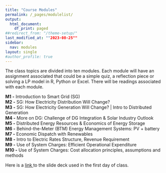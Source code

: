 ```yaml
---
title: "Course Modules"
permalink: /_pages/modulelist/
output:
  html_document:
    df_print: paged
##redirect_from: "/theme-setup/"
last_modified_at: ""2023-08-25""
sidebar:
  nav: modules
layout: single
#author_profile: true
---
```


The class topics are divided into ten modules. Each module will have an assignment associated that could be a simple quiz, a reflection piece or solving a LP model in R, Python or Excel. There will be readings associated with each module.

**M1 -** Introduction to Smart Grid (SG) <br>
**M2 -** SG: How Electricity Distribution Will Change? <br>
**M3 -** SG: How Electricity Generation Will Change? | Intro to Distributed Generation <br>
**M4 -** More on DG: Challenge of DG Integration & Solar Industry Outlook  <br>
**M5 -** Distributed Energy Resources & Economics of Energy Storage <br>
**M6 -** Behind-the-Meter (BTM) Energy Management Systems: PV + battery <br>
**M7 -** Economic Dispatch with Renewables <br>
**M8 -** Intro to Electric Rates Structure, Revenue Requirement <br>
**M9 -** Use of System Charges: Efficient Operational Expenditure <br>
**M10 -** Use of System Charges: Cost allocation principles, assumptions and methods <br>

Here is a <a href="/docs/modules/PPTS/PSE_M0_ClassOverviewAndIntro.pdf" > link </a> to the slide deck used in the first day of class.
